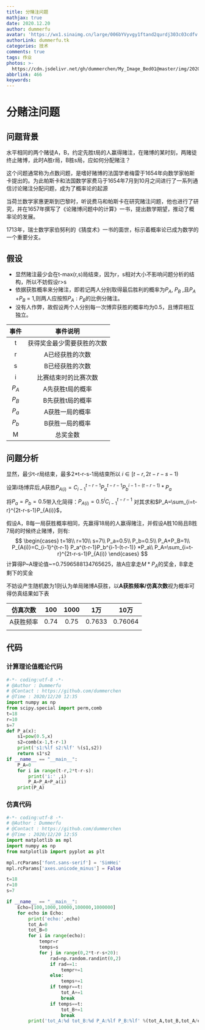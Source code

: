 ```yaml
---
title: 分赌注问题
mathjax: true
date: 2020.12.20
author: dummerfu
avatar: 'https://wx1.sinaimg.cn/large/006bYVyvgy1ftand2qurdj303c03cdfv.jpg'
authorLink: dummerfu.tk
categories: 技术
comments: true
tags: 作业
photos: >-
  https://cdn.jsdelivr.net/gh/dummerchen/My_Image_Bed01@master/img/20201220151214.jpg
abbrlink: 466
keywords:
---
```




# 分赌注问题

## 问题背景

​	水平相同的两个赌徒A，B，约定先胜t局的人赢得赌注，在赌博的某时刻，两赌徒终止赌博，此时A胜r局，B胜s局，应如何分配赌注？

​	这个问题通常称为点数问题，是嗜好赌博的法国学者梅雷于1654年向数学家帕斯卡提出的。为此帕斯卡和法国数学家费马于1654年7月到10月之间进行了一系列通信讨论赌注分配问题，成为了概率论的起源

​	当荷兰数学家惠更斯到巴黎时，听说费马和帕斯卡在研究赌注问题，他也进行了研究，并在1657年撰写了《论赌博问题中的计算》一书，提出数学期望，推动了概率论的发展。

​	1713年，瑞士数学家伯努利的《猜度术》一书的面世，标示着概率论已成为数学的一个重要分支。

## 假设

* 显然赌注最少会在t-max(r,s)局结束，因为r，s相对大小不影响问题分析的结构，所以不妨假设r>s
* 依据获胜概率来分赌注，即若记两人分别取得最后胜利的概率为$P_A$, $P_B$ ,且$P_A$ +$P_B$ = 1,则两人应按照$P_A : P_B$的比例分赌注。
* 没有人作弊，故假设两个人分别每一次博弈获胜的概率均为0.5，且博弈相互独立。

| 事件  |          事件说明          |
| :---: | :------------------------: |
|   t   | 获得奖金最少需要获胜的次数 |
|   r   |      A已经获胜的次数       |
|   s   |      B已经获胜的次数       |
|   i   |    比赛结束时的比赛次数    |
| $P_A$ |      A先获胜t局的概率      |
| $P_B$ |      B先获胜t局的概率      |
| $P_a$ |      A获胜一局的概率       |
| $P_b$ |      B获胜一局的概率       |
|   M   |          总奖金数          |

## 问题分析

显然，最少t-r局结束，最多2*t-r-s-1局结束所以 $i\in [t-r,2t-r-s-1)$

设第i场博弈后,A获胜$P_{A(i)}=C_{i-1}^{t-r-1} P_a^{t-r-1}P_b^{i-1-(t-r-1)} *P_a$

将$P_a=P_b=0.5$带入化简得：$P_{A(i)}=0.5^iC_{i-1}^{t-r-1}$ 对其求和$P_A=\sum_{i=t-r}^{2t-r-s-1}P_{A(i)}$，

假设A，B每一局获胜概率相同，先赢得18局的人赢得赌注，并假设A胜10局且B胜7局的时候终止赌博，则有:
$$
\begin{cases}
t=18\\
r=10\\
s=7\\
P_a=0.5\\
P_b=0.5\\
P_A+P_B=1\\
P_{A(i)}=C_{i-1}^{t-r-1} P_a^{t-r-1}P_b^{i-1-(t-r-1)} *P_a\\
P_A=\sum_{i=t-r}^{2t-r-s-1}P_{A(i)}
\end{cases}
$$
计算得P~A理论值~=0.7596588134765625，故A应拿走$M * P_A$的奖金，B拿走剩下的奖金

不妨设产生随机数为1则认为单局赌博A获胜，以**A获胜频率/仿真次数**视为概率可得仿真结果如下表

| 仿真次数  | 100  | 1000 |  1万   |  10万   |
| :-------: | :--: | :--: | :----: | :-----: |
| A获胜频率 | 0.74 | 0.75 | 0.7633 | 0.76064 |
|           |      |      |        |         |

## 代码

### 计算理论值概论代码

```python
#-*- coding:utf-8 -*-
# @Author : Dummerfu
# @Contact : https://github.com/dummerchen 
# @Time : 2020/12/20 12:35
import numpy as np
from scipy.special import perm,comb
t=18
r=10
s=7
def P_a(x):
    s1=pow(0.5,x)
    s2=comb(x-1,t-r-1)
    print('s1:%lf s2:%lf' %(s1,s2))
    return s1*s2
if __name__ == "__main__":
    P_A=0
    for i in range(t-r,2*t-r-s):
        print('i:' ,i)
        P_A=P_A+P_a(i)
    print(P_A)
```

### 仿真代码

```python
#-*- coding:utf-8 -*-
# @Author : Dummerfu
# @Contact : https://github.com/dummerchen 
# @Time : 2020/12/20 12:55
import matplotlib as mpl
import numpy as np
from matplotlib import pyplot as plt

mpl.rcParams['font.sans-serif'] = 'SimHei'
mpl.rcParams['axes.unicode_minus'] = False

t=18
r=10
s=7

if __name__ == "__main__":
    Echo=[100,1000,10000,100000,1000000]
    for echo in Echo:
        print('echo:',echo)
        tot_A=0
        tot_B=0
        for i in range(echo):
            tempr=r
            temps=s
            for j in range(0,2*t-r-s+20):
                rad=np.random.randint(0,2)
                if rad==1:
                    tempr+=1
                else:
                    temps+=1
                if tempr==t:
                    tot_A+=1
                    break
                if temps==t:
                    tot_B+=1
                    break
        print('tot_A:%d tot_B:%d P_A:%lf P_B:%lf' %(tot_A,tot_B,tot_A/echo,tot_B/echo))
```

